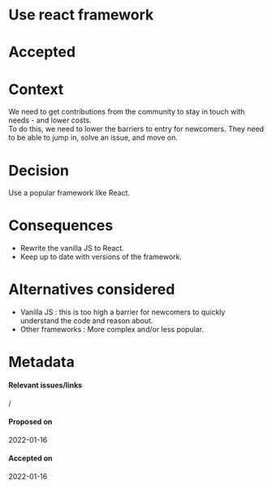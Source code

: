 # Use react framework

# Accepted

# Context

We need to get contributions from the community to stay in touch with needs - and lower costs.  
To do this, we need to lower the barriers to entry for newcomers. They need to be able to jump in, solve an issue, and move on.

# Decision

Use a popular framework like React.

# Consequences

- Rewrite the vanilla JS to React.
- Keep up to date with versions of the framework.

# Alternatives considered

- Vanilla JS : this is too high a barrier for newcomers to quickly understand the code and reason about.
- Other frameworks : More complex and/or less popular.

# Metadata

#### Relevant issues/links

/

#### Proposed on

2022-01-16

#### Accepted on

2022-01-16
